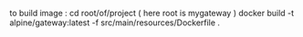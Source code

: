to build image : 
cd root/of/project  ( here root is mygateway )
docker build -t alpine/gateway:latest -f src/main/resources/Dockerfile .